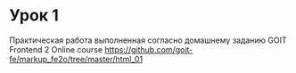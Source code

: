# Урок 1

Практическая работа выполненная согласно домашнему заданию GOIT Frontend 2 Online course https://github.com/goit-fe/markup_fe2o/tree/master/html_01

